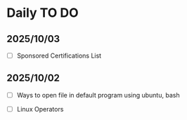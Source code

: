 # Daily TO DO

## 2025/10/03

- [ ] Sponsored Certifications List


## 2025/10/02

- [ ] Ways to open file in default program using ubuntu, bash
- [ ] Linux Operators


